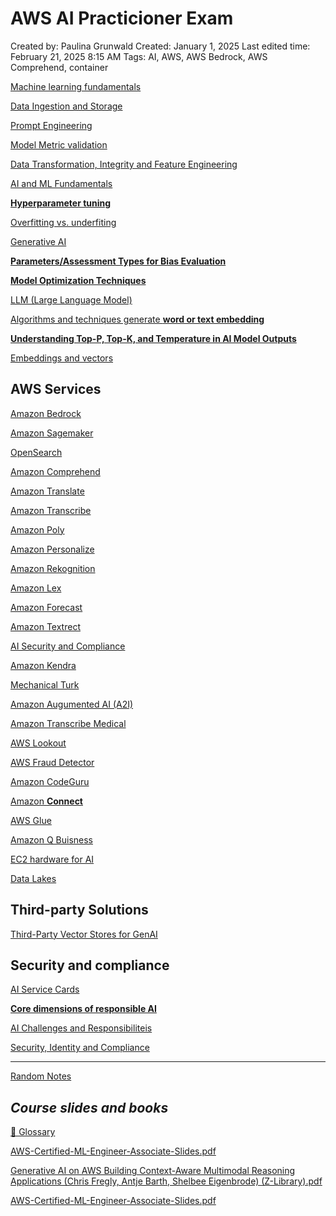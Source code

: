 # AWS AI Practicioner Exam

Created by: Paulina Grunwald
Created: January 1, 2025
Last edited time: February 21, 2025 8:15 AM
Tags: AI, AWS, AWS Bedrock, AWS Comprehend, container

[Machine learning fundamentals](AWS%20AI%20Practicioner%20Exam%20170d5f4e5b4f80e28b86c53a147eb94c/Machine%20learning%20fundamentals%20173d5f4e5b4f806b8da5e584ba299aa1.md)

[ Data Ingestion and Storage](AWS%20AI%20Practicioner%20Exam%20170d5f4e5b4f80e28b86c53a147eb94c/Data%20Ingestion%20and%20Storage%2017dd5f4e5b4f8059b74acdc7274a9074.md)

[Prompt Engineering](AWS%20AI%20Practicioner%20Exam%20170d5f4e5b4f80e28b86c53a147eb94c/Prompt%20Engineering%20172d5f4e5b4f803ebe7ade75f51c9d26.md)

[Model Metric validation](AWS%20AI%20Practicioner%20Exam%20170d5f4e5b4f80e28b86c53a147eb94c/Model%20Metric%20validation%20172d5f4e5b4f80639551caa18266fd82.md)

[Data Transformation, Integrity and Feature Engineering](AWS%20AI%20Practicioner%20Exam%20170d5f4e5b4f80e28b86c53a147eb94c/Data%20Transformation,%20Integrity%20and%20Feature%20Enginee%2018ad5f4e5b4f800bac6fdc56f3ba1b73.md)

[AI and ML Fundamentals](AWS%20AI%20Practicioner%20Exam%20170d5f4e5b4f80e28b86c53a147eb94c/AI%20and%20ML%20Fundamentals%20172d5f4e5b4f8060a6caefc969859eeb.md)

[**Hyperparameter tuning**](AWS%20AI%20Practicioner%20Exam%20170d5f4e5b4f80e28b86c53a147eb94c/Hyperparameter%20tuning%20187d5f4e5b4f8005bc22fbda966908ca.md)

[Overfitting vs. underfiting](AWS%20AI%20Practicioner%20Exam%20170d5f4e5b4f80e28b86c53a147eb94c/Overfitting%20vs%20underfiting%20186d5f4e5b4f8035ae88ff9de2b5b559.md)

[Generative AI](AWS%20AI%20Practicioner%20Exam%20170d5f4e5b4f80e28b86c53a147eb94c/Generative%20AI%20184d5f4e5b4f80ef924bd347160f9d26.md)

[**Parameters/Assessment Types for Bias Evaluation**](AWS%20AI%20Practicioner%20Exam%20170d5f4e5b4f80e28b86c53a147eb94c/Parameters%20Assessment%20Types%20for%20Bias%20Evaluation%20186d5f4e5b4f80fda34af02706aae203.md)

[**Model Optimization Techniques**](AWS%20AI%20Practicioner%20Exam%20170d5f4e5b4f80e28b86c53a147eb94c/Model%20Optimization%20Techniques%20187d5f4e5b4f8011941bcaa27e34642a.md)

[LLM (Large Language Model)](AWS%20AI%20Practicioner%20Exam%20170d5f4e5b4f80e28b86c53a147eb94c/LLM%20(Large%20Language%20Model)%2018dd5f4e5b4f80d1bce1f0eafb1af991.md)

[Algorithms and techniques generate **word or text embedding**](AWS%20AI%20Practicioner%20Exam%20170d5f4e5b4f80e28b86c53a147eb94c/Algorithms%20and%20techniques%20generate%20word%20or%20text%20em%2018ed5f4e5b4f80bfb3bee386baf1f531.md)

[**Understanding Top-P, Top-K, and Temperature in AI Model Outputs**](AWS%20AI%20Practicioner%20Exam%20170d5f4e5b4f80e28b86c53a147eb94c/Understanding%20Top-P,%20Top-K,%20and%20Temperature%20in%20AI%20%2018fd5f4e5b4f80879657d5485f5a0436.md)

[Embeddings and vectors](AWS%20AI%20Practicioner%20Exam%20170d5f4e5b4f80e28b86c53a147eb94c/Embeddings%20and%20vectors%201a1d5f4e5b4f807f8fc6eae2b3b09fe1.md)

## AWS Services

[Amazon Bedrock ](AWS%20AI%20Practicioner%20Exam%20170d5f4e5b4f80e28b86c53a147eb94c/Amazon%20Bedrock%20170d5f4e5b4f803f8fc9fd0ae57a6518.md)

[Amazon Sagemaker](AWS%20AI%20Practicioner%20Exam%20170d5f4e5b4f80e28b86c53a147eb94c/Amazon%20Sagemaker%20178d5f4e5b4f8012a932f730318d8c19.md)

[OpenSearch](AWS%20AI%20Practicioner%20Exam%20170d5f4e5b4f80e28b86c53a147eb94c/OpenSearch%20172d5f4e5b4f808683c3d93d2d7db42b.md)

[Amazon Comprehend](AWS%20AI%20Practicioner%20Exam%20170d5f4e5b4f80e28b86c53a147eb94c/Amazon%20Comprehend%20174d5f4e5b4f800082d6cbaaeabe234c.md)

[Amazon Translate](AWS%20AI%20Practicioner%20Exam%20170d5f4e5b4f80e28b86c53a147eb94c/Amazon%20Translate%20174d5f4e5b4f807caf62e8f066ffe993.md)

[Amazon Transcribe](AWS%20AI%20Practicioner%20Exam%20170d5f4e5b4f80e28b86c53a147eb94c/Amazon%20Transcribe%20174d5f4e5b4f8033b1a7c7e903abd168.md)

[Amazon Poly](AWS%20AI%20Practicioner%20Exam%20170d5f4e5b4f80e28b86c53a147eb94c/Amazon%20Poly%20174d5f4e5b4f80c6a291fb531cd6b8c5.md)

[Amazon Personalize](AWS%20AI%20Practicioner%20Exam%20170d5f4e5b4f80e28b86c53a147eb94c/Amazon%20Personalize%20176d5f4e5b4f809a8737d9333ef0707b.md)

[Amazon Rekognition](AWS%20AI%20Practicioner%20Exam%20170d5f4e5b4f80e28b86c53a147eb94c/Amazon%20Rekognition%20174d5f4e5b4f80bf9259dedb23fa24c5.md)

[Amazon Lex](AWS%20AI%20Practicioner%20Exam%20170d5f4e5b4f80e28b86c53a147eb94c/Amazon%20Lex%20174d5f4e5b4f80538228d7db45554267.md)

[Amazon Forecast](AWS%20AI%20Practicioner%20Exam%20170d5f4e5b4f80e28b86c53a147eb94c/Amazon%20Forecast%20174d5f4e5b4f8028a9e0ff3b213bf0fb.md)

[Amazon Textrect](AWS%20AI%20Practicioner%20Exam%20170d5f4e5b4f80e28b86c53a147eb94c/Amazon%20Textrect%20174d5f4e5b4f809ab9bdf72cb3d5fbb3.md)

[AI Security and Compliance](AWS%20AI%20Practicioner%20Exam%20170d5f4e5b4f80e28b86c53a147eb94c/AI%20Security%20and%20Compliance%20174d5f4e5b4f8004aa2bcca8e1f69e6b.md)

[Amazon Kendra](AWS%20AI%20Practicioner%20Exam%20170d5f4e5b4f80e28b86c53a147eb94c/Amazon%20Kendra%20176d5f4e5b4f806ab88ad30735689252.md)

[Mechanical Turk](AWS%20AI%20Practicioner%20Exam%20170d5f4e5b4f80e28b86c53a147eb94c/Mechanical%20Turk%20178d5f4e5b4f801290fadb37112aa889.md)

[Amazon Augumented AI (A2I)](AWS%20AI%20Practicioner%20Exam%20170d5f4e5b4f80e28b86c53a147eb94c/Amazon%20Augumented%20AI%20(A2I)%20178d5f4e5b4f80488685fba6ce624ca6.md)

[Amazon Transcribe Medical](AWS%20AI%20Practicioner%20Exam%20170d5f4e5b4f80e28b86c53a147eb94c/Amazon%20Transcribe%20Medical%20179d5f4e5b4f80f1be39e754b7eae2b5.md)

[AWS Lookout](AWS%20AI%20Practicioner%20Exam%20170d5f4e5b4f80e28b86c53a147eb94c/AWS%20Lookout%20179d5f4e5b4f80d7bd03e5d843b157d6.md)

[AWS Fraud Detector](AWS%20AI%20Practicioner%20Exam%20170d5f4e5b4f80e28b86c53a147eb94c/AWS%20Fraud%20Detector%20180d5f4e5b4f8065aaa6e723501c1d00.md)

[Amazon CodeGuru](AWS%20AI%20Practicioner%20Exam%20170d5f4e5b4f80e28b86c53a147eb94c/Amazon%20CodeGuru%2018dd5f4e5b4f8006ba42c34f7c52bfe7.md)

[Amazon **Connect**](AWS%20AI%20Practicioner%20Exam%20170d5f4e5b4f80e28b86c53a147eb94c/Amazon%20Connect%20180d5f4e5b4f8092a0c9cc15ce5f4382.md)

[AWS Glue  ](AWS%20AI%20Practicioner%20Exam%20170d5f4e5b4f80e28b86c53a147eb94c/AWS%20Glue%2019fd5f4e5b4f808b92f4c7a907e7b6fa.md)

[Amazon Q Buisness](AWS%20AI%20Practicioner%20Exam%20170d5f4e5b4f80e28b86c53a147eb94c/Amazon%20Q%20Buisness%20173d5f4e5b4f802e9bcaf60f875ed3a7.md)

[EC2 hardware for AI](AWS%20AI%20Practicioner%20Exam%20170d5f4e5b4f80e28b86c53a147eb94c/EC2%20hardware%20for%20AI%20179d5f4e5b4f808c8adbe461fd69606f.md)

[Data Lakes](AWS%20AI%20Practicioner%20Exam%20170d5f4e5b4f80e28b86c53a147eb94c/Data%20Lakes%201a0d5f4e5b4f80ba90add9bd9648359b.md)

## **Third-party Solutions**

[Third-Party Vector Stores for GenAI](AWS%20AI%20Practicioner%20Exam%20170d5f4e5b4f80e28b86c53a147eb94c/Third-Party%20Vector%20Stores%20for%20GenAI%20184d5f4e5b4f80f8b71ed7479848cfbe.md)

## **Security and compliance**

[AI Service Cards](AWS%20AI%20Practicioner%20Exam%20170d5f4e5b4f80e28b86c53a147eb94c/AI%20Service%20Cards%2018bd5f4e5b4f8032aa4cdba116b3d7f8.md)

[**Core dimensions of responsible AI**](AWS%20AI%20Practicioner%20Exam%20170d5f4e5b4f80e28b86c53a147eb94c/Core%20dimensions%20of%20responsible%20AI%20183d5f4e5b4f8098ac41f91a7cefd9b6.md)

[AI Challenges and Responsibiliteis](AWS%20AI%20Practicioner%20Exam%20170d5f4e5b4f80e28b86c53a147eb94c/AI%20Challenges%20and%20Responsibiliteis%20179d5f4e5b4f80a7a4c3ef3e08af5d70.md)

[Security, Identity and Compliance](AWS%20AI%20Practicioner%20Exam%20170d5f4e5b4f80e28b86c53a147eb94c/Security,%20Identity%20and%20Compliance%20180d5f4e5b4f8061b912dd4f7a6037d5.md)

---

[Random Notes](AWS%20AI%20Practicioner%20Exam%20170d5f4e5b4f80e28b86c53a147eb94c/Random%20Notes%20189d5f4e5b4f8041a71edc0421e9df44.md)

## ***Course slides and books***

[📖 Glossary](AWS%20AI%20Practicioner%20Exam%20170d5f4e5b4f80e28b86c53a147eb94c/%F0%9F%93%96%20Glossary%20186d5f4e5b4f80d5ae36d2bcac1b7c22.md)

[AWS-Certified-ML-Engineer-Associate-Slides.pdf](AWS%20AI%20Practicioner%20Exam%20170d5f4e5b4f80e28b86c53a147eb94c/AWS-Certified-ML-Engineer-Associate-Slides.pdf)

[Generative AI on AWS Building Context-Aware Multimodal Reasoning Applications (Chris Fregly, Antje Barth, Shelbee Eigenbrode) (Z-Library).pdf](AWS%20AI%20Practicioner%20Exam%20170d5f4e5b4f80e28b86c53a147eb94c/Generative_AI_on_AWS_Building_Context-Aware_Multimodal_Reasoning_Applications_(Chris_Fregly_Antje_Barth_Shelbee_Eigenbrode)_(Z-Library).pdf)

[AWS-Certified-ML-Engineer-Associate-Slides.pdf](AWS%20AI%20Practicioner%20Exam%20170d5f4e5b4f80e28b86c53a147eb94c/AWS-Certified-ML-Engineer-Associate-Slides%201.pdf)